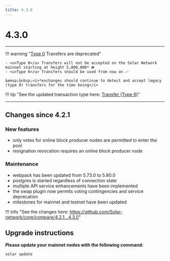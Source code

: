 ```yaml
---
title: 4.3.0
---
```


# 4.3.0

---

!!! warning "<u>Type 0</u> Transfers are deprecated"

    - <u>Type 0</u> Transfers will not be accepted on the Solar Network mainnet starting at height 5,000,000* ❌
    - <u>Type 6</u> Transfers should be used from now on ✅

    &emsp;&nbsp;<i>*exchanges should continue to detect and accept legacy (type 0) transfers for the time being</i>

!!! tip "See the updated transaction type here: [Transfer (Type 6)](/core/transactions/types/transfer)"

---

## Changes since 4.2.1

### New features

- only votes for online block producer nodes are permitted to enter the pool
- resignation revocation requires an online block producer node

### Maintenance

- webpack has been updated from 5.73.0 to 5.80.0
- postgres is started regardless of connection state
- multiple API service enhancements have been implemented
- the swap plugin now permits voting contingencies and service deprecation
- milestones for mainnet and testnet have been updated

!!! info "See the changes here: <a href="https://github.com/Solar-network/core/compare/4.2.1...4.3.0" target="_blank" rel="noopener noreferrer">https://github.com/Solar-network/core/compare/4.2.1...4.3.0</a>"

## Upgrade instructions

**Please update your mainnet nodes with the following command:**

```bash
solar update
```
